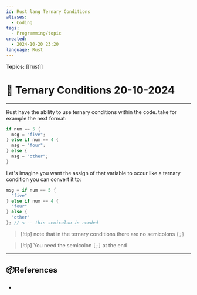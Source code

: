 ```yaml
---
id: Rust lang Ternary Conditions
aliases:
  - Coding
tags:
  - Programming/topic
created:
  - 2024-10-20 23:20
language: Rust
---
```


**Topics:** [[rust]]

# 📃 Ternary Conditions 20-10-2024

---

Rust have the ability to use ternary conditions within the code. take for example the next format:

```rust
if num == 5 {
  msg = "five";
} else if num == 4 {
  msg = "four";
} else {
  msg = "other";
}
```

Let's imagine you want the assign of that variable to occur like a ternary condition you can convert it to:

```rust
msg = if num == 5 {
  "five"
} else if num == 4 {
  "four"
} else {
  "other"
}; // <--- this semicolon is needed
```

> [!tip] note that in the ternary conditions there are no semicolons `[;]`

> [!tip] You need the semicolon `[;]` at the end


---

## 📦References 

- 
